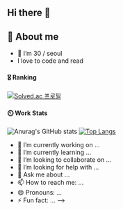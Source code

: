 ## Hi there 👋



## 💬 About me
- 🌱 I’m 30  /  seoul 
-  I love to code and read
<!-- - ⚡ Fun fact: I can sleep more than 12 hours straight -->

#### 🎖️ Ranking
[![Solved.ac 프로필](http://mazassumnida.wtf/api/v2/generate_badge?boj=jongw306)](https://www.acmicpc.net/user/jongw306)

#### ⏲️ Work Stats
<!-- [![veggie's wakatime stats](https://github-readme-stats.vercel.app/api/wakatime?username=veggie_garden)](https://wakatime.com/@veggie_garden) -->



![Anurag's GitHub stats](https://github-readme-stats.vercel.app/api?username=jongw306&show_icons=true&theme=radical)
[![Top Langs](https://github-readme-stats.vercel.app/api/top-langs/?username=jongw306)](https://github.com/jongw306/github-readme-stats)


- 🔭 I’m currently working on ...
- 🌱 I’m currently learning ...
- 👯 I’m looking to collaborate on ...
- 🤔 I’m looking for help with ...
- 💬 Ask me about ...
- 📫 How to reach me: ...
- 😄 Pronouns: ...
- ⚡ Fun fact: ...
-->
